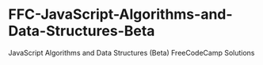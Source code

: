# FFC-JavaScript-Algorithms-and-Data-Structures-Beta
JavaScript Algorithms and Data Structures (Beta) FreeCodeCamp Solutions
